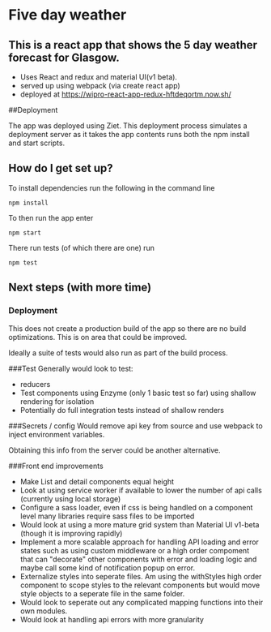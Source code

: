 # Five day weather #

## This is a react app that shows the 5 day weather forecast for Glasgow. ###

* Uses React and redux and material UI(v1 beta).
* served up using webpack (via create react app)
* deployed at https://wipro-react-app-redux-hftdeqortm.now.sh/

##Deployment

The app was deployed using Ziet.  This deployment process simulates a deployment server as it takes the app contents runs both the npm install and start scripts.

## How do I get set up? ###

To install dependencies run the following in the command line

    npm install

To then run the app enter

    npm start

There run tests (of which there are one) run

    npm test


## Next steps (with more time) ###

### Deployment
This does not create a production build of the app so there are no build optimizations.  This is on area that could be improved.

Ideally a suite of tests would also run as part of the build process.

###Test
Generally would look to test:

- reducers
- Test components using Enzyme (only 1 basic test so far) using shallow rendering for isolation
- Potentially do full integration tests instead of shallow renders

###Secrets /  config
Would remove api key from source and use webpack to inject environment variables.

Obtaining this info from the server could be another alternative.

###Front end improvements
* Make List and detail components equal height
* Look at using service worker if available to lower the number of api calls (currently using local storage)
* Configure a sass loader, even if css is being handled on a component level many libraries require sass files to be imported
* Would look at using a more mature grid system than Material UI v1-beta (though it is improving rapidly)
* Implement a more scalable approach for handling API loading and error states such as using custom middleware or a high order compoment that can "decorate" other components with error and loading logic and maybe call some kind of notification popup on error.
* Externalize styles into seperate files.  Am using the withStyles high order component to scope styles to the relevant components but would move style objects to a seperate file in the same folder.
* Would look to seperate out any complicated mapping functions into their own modules.
* Would look at handling api errors with more granularity

